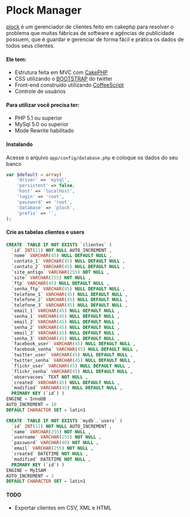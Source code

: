 # Plock Manager
[plock](https://github.com/hugodias/plock) é um gerenciador de clientes feito em cakephp para resolver o problema que muitas fábricas de software e agências de publicidade possuem, que é guardar e gerenciar de forma fácil e prática os dados de todos seus clientes.

#### Ele tem:

* Estrutura feita em MVC com [CakePHP](http://cakephp.org/)
* CSS utilizando o [BOOTSTRAP](http://twitter.github.com/bootstrap/) do twitter
* Front-end construido utilizando [CoffeeScript](http://jashkenas.github.com/coffee-script/)
* Controle de usuários

#### Para utilizar você precisa ter:
* PHP 5.1 ou superior
* MySql 5.0 ou superior
* Mode Rewrite habilitado


#### Instalando

Acesse o arquivo `app/config/database.php` e coloque os dados do seu banco
``` php
var $default = array(
	'driver' => 'mysql',
	'persistent' => false,
	'host' => 'localhost',
	'login' => 'root',
	'password' => 'root',
	'database' => 'plock',
	'prefix' => '',
);
```

#### Crie as tabelas clientes e users
``` sql
CREATE  TABLE IF NOT EXISTS `clientes` (
  `id` INT(11) NOT NULL AUTO_INCREMENT ,
  `nome` VARCHAR(45) NULL DEFAULT NULL ,
  `contato_1` VARCHAR(45) NULL DEFAULT NULL ,
  `contato_2` VARCHAR(45) NULL DEFAULT NULL ,
  `site_antigo` VARCHAR(255) NOT NULL ,
  `site` VARCHAR(255) NOT NULL ,
  `ftp` VARCHAR(45) NULL DEFAULT NULL ,
  `senha_ftp` VARCHAR(45) NULL DEFAULT NULL ,
  `telefone_1` VARCHAR(45) NULL DEFAULT NULL ,
  `telefone_2` VARCHAR(45) NULL DEFAULT NULL ,
  `telefone_3` VARCHAR(45) NULL DEFAULT NULL ,
  `email_1` VARCHAR(45) NULL DEFAULT NULL ,
  `senha_1` VARCHAR(45) NULL DEFAULT NULL ,
  `email_2` VARCHAR(45) NULL DEFAULT NULL ,
  `senha_2` VARCHAR(45) NULL DEFAULT NULL ,
  `email_3` VARCHAR(45) NULL DEFAULT NULL ,
  `senha_3` VARCHAR(45) NULL DEFAULT NULL ,
  `facebook_user` VARCHAR(45) NULL DEFAULT NULL ,
  `facebook_senha` VARCHAR(45) NULL DEFAULT NULL ,
  `twitter_user` VARCHAR(45) NULL DEFAULT NULL ,
  `twitter_senha` VARCHAR(45) NULL DEFAULT NULL ,
  `flickr_user` VARCHAR(45) NULL DEFAULT NULL ,
  `flickr_senha` VARCHAR(45) NULL DEFAULT NULL ,
  `observacoes` TEXT NOT NULL ,
  `created` VARCHAR(45) NULL DEFAULT NULL ,
  `modified` VARCHAR(45) NULL DEFAULT NULL ,
  PRIMARY KEY (`id`) )
ENGINE = InnoDB
AUTO_INCREMENT = 10
DEFAULT CHARACTER SET = latin1
```

``` sql
CREATE  TABLE IF NOT EXISTS `mydb`.`users` (
  `id` INT(11) NOT NULL AUTO_INCREMENT ,
  `name` VARCHAR(255) NOT NULL ,
  `username` VARCHAR(255) NOT NULL ,
  `password` VARCHAR(40) NOT NULL ,
  `email` VARCHAR(255) NOT NULL ,
  `created` DATETIME NOT NULL ,
  `modified` DATETIME NOT NULL ,
  PRIMARY KEY (`id`) )
ENGINE = MyISAM
AUTO_INCREMENT = 3
DEFAULT CHARACTER SET = latin1
```

#### TODO
* Exportar clientes em CSV, XML e HTML


